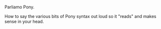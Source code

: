 Parliamo Pony.

How to say the various bits of Pony syntax out loud so it "reads" and makes sense in your head.
